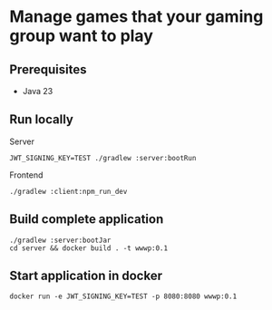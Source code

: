 # Manage games that your gaming group want to play

## Prerequisites

* Java 23

## Run locally

Server
```shell
JWT_SIGNING_KEY=TEST ./gradlew :server:bootRun
```

Frontend
```shell
./gradlew :client:npm_run_dev
```

## Build complete application

```shell
./gradlew :server:bootJar
cd server && docker build . -t wwwp:0.1
```

## Start application in docker
```shell
docker run -e JWT_SIGNING_KEY=TEST -p 8080:8080 wwwp:0.1 
```
